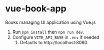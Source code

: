 # vue-book-app
Books managing UI application using Vue.js

1. Run `npm install` then `npm run dev`.
1. Configure `VITE_API_BASE` in `.env` if needed
    1. Defaults to http://localhost:8080.
